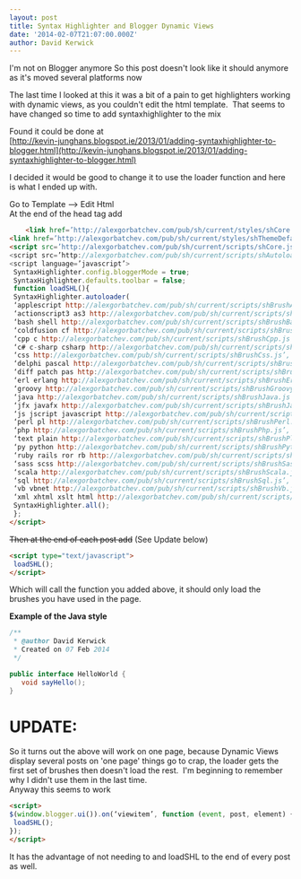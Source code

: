 ```yaml
---
layout: post
title: Syntax Highlighter and Blogger Dynamic Views
date: '2014-02-07T21:07:00.000Z'
author: David Kerwick
---
```


<div class="note">
  <span>I'm not on Blogger anymore</span>
  <span>So this post doesn't look like it should anymore as it's moved several platforms now</span>
</div>

The last time I looked at this it was a bit of a pain to get highlighters working with dynamic views, as you couldn't edit the html template.  That seems to have changed so time to add syntaxhighlighter to the mix  

Found it could be done at  
[http://kevin-junghans.blogspot.ie/2013/01/adding-syntaxhighlighter-to-blogger.html](http://kevin-junghans.blogspot.ie/2013/01/adding-syntaxhighlighter-to-blogger.html)  

I decided it would be good to change it to use the loader function and here is what I ended up with.  

Go to Template --> Edit Html  
At the end of the head tag add

``` html
	<link href=’http://alexgorbatchev.com/pub/sh/current/styles/shCore.css’ rel=’stylesheet’ type=’text/css‘/>
<link href=’http://alexgorbatchev.com/pub/sh/current/styles/shThemeDefault.css’ rel=’stylesheet’ type=’text/css‘/>
<script src=’http://alexgorbatchev.com/pub/sh/current/scripts/shCore.js’ type=’text/javascript‘/>
<script src=’http://alexgorbatchev.com/pub/sh/current/scripts/shAutoloader.js’ type=’text/javascript‘/>
<script language=’javascript’>
 SyntaxHighlighter.config.bloggerMode = true;
 SyntaxHighlighter.defaults.toolbar = false;
 function loadSHL(){
 SyntaxHighlighter.autoloader(
 ‘applescript http://alexgorbatchev.com/pub/sh/current/scripts/shBrushAppleScript.js’,
 ‘actionscript3 as3 http://alexgorbatchev.com/pub/sh/current/scripts/shBrushAS3.js’,
 ‘bash shell http://alexgorbatchev.com/pub/sh/current/scripts/shBrushBash.js’,
 ‘coldfusion cf http://alexgorbatchev.com/pub/sh/current/scripts/shBrushColdFusion.js’,
 ‘cpp c http://alexgorbatchev.com/pub/sh/current/scripts/shBrushCpp.js’,
 ‘c# c-sharp csharp http://alexgorbatchev.com/pub/sh/current/scripts/shBrushCSharp.js’,
 ‘css http://alexgorbatchev.com/pub/sh/current/scripts/shBrushCss.js’,
 ‘delphi pascal http://alexgorbatchev.com/pub/sh/current/scripts/shBrushDelphi.js’,
 ‘diff patch pas http://alexgorbatchev.com/pub/sh/current/scripts/shBrushDiff.js’,
 ‘erl erlang http://alexgorbatchev.com/pub/sh/current/scripts/shBrushErlang.js’,
 ‘groovy http://alexgorbatchev.com/pub/sh/current/scripts/shBrushGroovy.js’,
 ‘java http://alexgorbatchev.com/pub/sh/current/scripts/shBrushJava.js’,
 ‘jfx javafx http://alexgorbatchev.com/pub/sh/current/scripts/shBrushJavaFX.js’,
 ‘js jscript javascript http://alexgorbatchev.com/pub/sh/current/scripts/shBrushJScript.js’,
 ‘perl pl http://alexgorbatchev.com/pub/sh/current/scripts/shBrushPerl.js’,
 ‘php http://alexgorbatchev.com/pub/sh/current/scripts/shBrushPhp.js’,
 ‘text plain http://alexgorbatchev.com/pub/sh/current/scripts/shBrushPlain.js’,
 ‘py python http://alexgorbatchev.com/pub/sh/current/scripts/shBrushPython.js’,
 ‘ruby rails ror rb http://alexgorbatchev.com/pub/sh/current/scripts/shBrushRuby.js’,
 ‘sass scss http://alexgorbatchev.com/pub/sh/current/scripts/shBrushSass.js’,
 ‘scala http://alexgorbatchev.com/pub/sh/current/scripts/shBrushScala.js’,
 ‘sql http://alexgorbatchev.com/pub/sh/current/scripts/shBrushSql.js’,
 ‘vb vbnet http://alexgorbatchev.com/pub/sh/current/scripts/shBrushVb.js’,
 ‘xml xhtml xslt html http://alexgorbatchev.com/pub/sh/current/scripts/shBrushXml.js’ );
 SyntaxHighlighter.all();
 };
</script>
```


<strike>Then at the end of each post add</strike> (See Update below)  

``` html
<script type="text/javascript">  
 loadSHL();  
</script>  
```

Which will call the function you added above, it should only load the brushes you have used in the page.  

**Example of the Java style**

``` java
/**
 * @author David Kerwick
 * Created on 07 Feb 2014
 */

public interface HelloWorld {
   void sayHello();
}
```
# UPDATE:  
So it turns out the above will work on one page, because Dynamic Views display several posts on 'one page' things go to crap, the loader gets the first set of brushes then doesn't load the rest.  I'm beginning to remember why I didn't use them in the last time.  
Anyway this seems to work

``` html
<script>
$(window.blogger.ui()).on(‘viewitem’, function (event, post, element) {
 loadSHL();
});
</script>
```


It has the advantage of not needing to and loadSHL to the end of every post as well.
